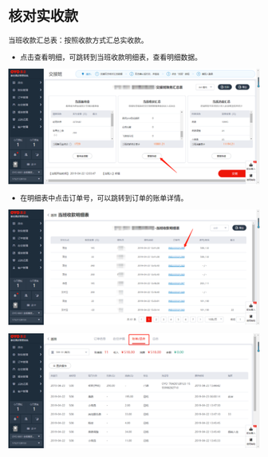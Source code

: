 # 核对实收款

 当班收款汇总表：按照收款方式汇总实收款。

* 点击查看明细，可跳转到当班收款明细表，查看明细数据。

![](../../../.gitbook/assets/image%20%28596%29.png)

* 在明细表中点击订单号，可以跳转到订单的账单详情。

![](../../../.gitbook/assets/image%20%28920%29.png)

![](../../../.gitbook/assets/image%20%28100%29.png)


